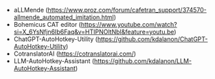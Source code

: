 - aLLMende (https://www.proz.com/forum/cafetran_support/374570-allmende_automated_imitation.html)
- Bohemicus CAT editor (https://www.youtube.com/watch?si=X_6YsNfjn6Ib6Faq&v=HTIPNOltNbI&feature=youtu.be)
- ChatGPT-AutoHotkey-Utility (https://github.com/kdalanon/ChatGPT-AutoHotkey-Utility)
- CotranslatorAI (https://cotranslatorai.com/)
- LLM-AutoHotkey-Assistant (https://github.com/kdalanon/LLM-AutoHotkey-Assistant) 

